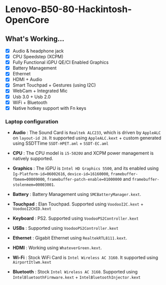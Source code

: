 # Lenovo-B50-80-Hackintosh-OpenCore

## What's Working...
 - [x] Audio & headphone jack
 - [x] CPU Speedstep (XCPM)
 - [x] Fully Functional iGPU QE/CI Enabled Graphics
 - [x] Battery Management
 - [x] Ethernet
 - [x] HDMI + Audio
 - [x] Smart Touchpad + Gestures (using I2C)
 - [x] WebCam + Integrated Mic
 - [x] Usb 3.0 + Usb 2.0
 - [x] WiFi + Bluetooth
 - [x] Native hotkey support with Fn keys

### Laptop configuration


- **Audio** : The Sound Card is `Realtek ALC233`, which is driven by `AppleALC` on `layout-id 28`. It supported using `AppleALC.kext` + custom generated using SSDTTime `SSDT-HPET.aml` + `SSDT-EC.aml`

- **CPU** : The CPU model is `i5-5020U` and XCPM power management is natively supported.

- **Graphics** : The iGPU is `Intel HD Graphics 5500`, and its enabled using `Ig-Platform-id=06002616`, `device-id=16160000`, `framebuffer-fbmem=00009000`, `framebuffer-patch-enable=01000000` and `framebuffer-stolenmem=00003001`.

- **Battery** : Battery Management using `SMCBatteryManager.kext`.

- **Touchpad** : Elan Touchpad. Supported using `VoodooI2C.kext` + `VoodooI2CHID.kext`

- **Keyboard** : PS2. Supported using `VoodooPS2Controller.kext`

- **USBs** :  Supported using `VoodooPS2Controller.kext`

- **Ethernet** : Gigabit Ethernet using `RealtekRTL8111.kext`.

- **HDMI** : Working using `WhateverGreen.kext`.

- **Wi-Fi** : Stock WiFi Card is `Intel Wireless AC 3160`. It supported using `AirportItlwm.kext`

- **Bluetooth** : Stock `Intel Wireless AC 3160`. Supported using `IntelBluetoothFirmware.kext` + `IntelBluetoothInjector.kext`
